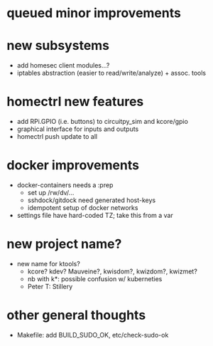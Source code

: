 
# queued minor improvements

# new subsystems

  - add homesec client modules...?
  - iptables abstraction (easier to read/write/analyze) + assoc. tools

# homectrl new features

  - add RPi.GPIO (i.e. buttons) to circuitpy_sim and kcore/gpio
  - graphical interface for inputs and outputs
  - homectrl push update to all

# docker improvements

  - docker-containers needs a :prep
    - set up /rw/dv/...
    - sshdock/gitdock need generated host-keys
    - idempotent setup of docker networks
  - settings file have hard-coded TZ; take this from a var

# new project name?

  - new name for ktools?
    - kcore?  kdev?  Mauveine?, kwisdom?, kwizdom?, kwizmet?
    - nb with k*: possible confusion w/ kuberneties
    - Peter T: Stillery

# other general thoughts

  - Makefile: add BUILD_SUDO_OK, etc/check-sudo-ok
